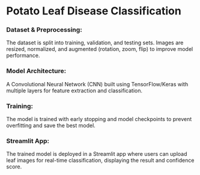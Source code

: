# Potato Leaf Disease Classification
### Dataset & Preprocessing:
The dataset is split into training, validation, and testing sets. Images are resized, normalized, and augmented (rotation, zoom, flip) to improve model performance.
### Model Architecture:
A Convolutional Neural Network (CNN) built using TensorFlow/Keras with multiple layers for feature extraction and classification.
### Training: 
The model is trained with early stopping and model checkpoints to prevent overfitting and save the best model.
### Streamlit App:
The trained model is deployed in a Streamlit app where users can upload leaf images for real-time classification, displaying the result and confidence score.
